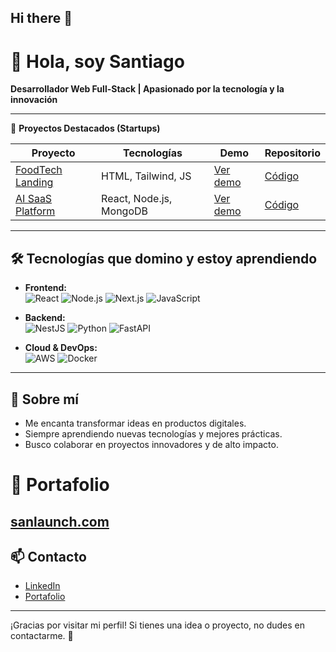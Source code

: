 ## Hi there 👋

<!--
**Snt1ago/Snt1ago** is a ✨ _special_ ✨ repository because its `README.md` (this file) appears on your GitHub profile.

Here are some ideas to get you started:

- 🔭 I’m currently working on ...
- 🌱 I’m currently learning ...
- 👯 I’m looking to collaborate on ...
- 🤔 I’m looking for help with ...
- 💬 Ask me about ...
- 📫 How to reach me: ...
- 😄 Pronouns: ...
- ⚡ Fun fact: ...
-->



# 👋 Hola, soy Santiago

**Desarrollador Web Full-Stack | Apasionado por la tecnología y la innovación**

---

🚀 **Proyectos Destacados (Startups)**

| Proyecto | Tecnologías | Demo | Repositorio |
|----------|-------------|------|-------------|
| [FoodTech Landing](https://github.com/tu-usuario/foodtech-landing) | HTML, Tailwind, JS | [Ver demo](https://foodtech-startup.netlify.app) | [Código](https://github.com/tu-usuario/foodtech-landing) |
| [AI SaaS Platform](https://github.com/tu-usuario/ai-saas) | React, Node.js, MongoDB | [Ver demo](https://ai-saas.netlify.app) | [Código](https://github.com/tu-usuario/ai-saas) |

---

## 🛠 Tecnologías que domino y estoy aprendiendo

- **Frontend:**  
  ![React](https://img.shields.io/badge/React-61DAFB?logo=react&logoColor=black)
  ![Node.js](https://img.shields.io/badge/Node.js-339933?logo=node.js&logoColor=white)
  ![Next.js](https://img.shields.io/badge/Next.js-000000?logo=next.js&logoColor=white)
  ![JavaScript](https://img.shields.io/badge/JavaScript-F7DF1E?logo=javascript&logoColor=black)

- **Backend:**  
  ![NestJS](https://img.shields.io/badge/NestJS-E0234E?logo=nestjs&logoColor=white)
  ![Python](https://img.shields.io/badge/Python-3776AB?logo=python&logoColor=white)
  ![FastAPI](https://img.shields.io/badge/FastAPI-009688?logo=fastapi&logoColor=white)

- **Cloud & DevOps:**  
  ![AWS](https://img.shields.io/badge/AWS-232F3E?logo=amazon-aws&logoColor=white)
  ![Docker](https://img.shields.io/badge/Docker-2496ED?logo=docker&logoColor=white)

---

## 🌱 Sobre mí

- Me encanta transformar ideas en productos digitales.
- Siempre aprendiendo nuevas tecnologías y mejores prácticas.
- Busco colaborar en proyectos innovadores y de alto impacto.

# 💼 Portafolio

[sanlaunch.com](https://sanlaunch.com/)
---

## 📫 Contacto

- [LinkedIn](https://linkedin.com/in/tu-perfil)
- [Portafolio](https://tu-portafolio.netlify.app)

---

¡Gracias por visitar mi perfil! Si tienes una idea o proyecto, no dudes en contactarme. 🚀

